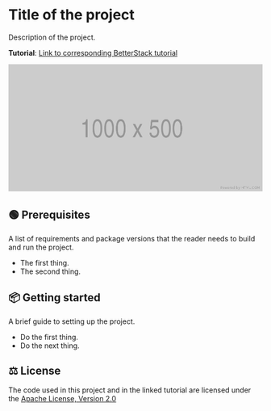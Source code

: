 # Title of the project

Description of the project.

**Tutorial**: [Link to corresponding BetterStack tutorial]()

![Screenshot or GIF of the application in action](screenshot.png)

## 🟢 Prerequisites

A list of requirements and package versions that the reader needs to build and
run the project.

- The first thing.
- The second thing.

## 📦 Getting started

A brief guide to setting up the project.

- Do the first thing.
- Do the next thing.

## ⚖ License

The code used in this project and in the linked tutorial are licensed under the
[Apache License, Version 2.0](LICENSE)
